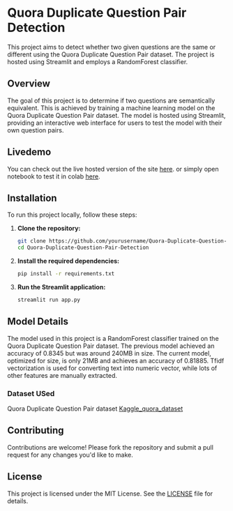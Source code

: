 # Quora Duplicate Question Pair Detection

This project aims to detect whether two given questions are the same or different using the Quora Duplicate Question Pair dataset. The project is hosted using Streamlit and employs a RandomForest classifier. 

## Overview
The goal of this project is to determine if two questions are semantically equivalent. This is achieved by training a machine learning model on the Quora Duplicate Question Pair dataset. The model is hosted using Streamlit, providing an interactive web interface for users to test the model with their own question pairs.

## Livedemo
You can check out the live hosted version of the site [here](https://sudarshanpoudel-duplicate-question-detection-app-i6yghp.streamlit.app/).
or simply open notebook to test it in colab [here](https://colab.research.google.com/github/SudarshanPoudel/Duplicate_question_detection/blob/main/notebook/notebook.ipynb).

## Installation
To run this project locally, follow these steps:

1. **Clone the repository:**
   ```bash
   git clone https://github.com/yourusername/Quora-Duplicate-Question-Pair-Detection.git
   cd Quora-Duplicate-Question-Pair-Detection
   ```

2. **Install the required dependencies:**
   ```bash
   pip install -r requirements.txt
   ```

3. **Run the Streamlit application:**
   ```bash
   streamlit run app.py
   ```

## Model Details
The model used in this project is a RandomForest classifier trained on the Quora Duplicate Question Pair dataset. The previous model achieved an accuracy of 0.8345 but was around 240MB in size. The current model, optimized for size, is only 21MB and achieves an accuracy of 0.81885.
Tfidf vectorization is used for converting text into numeric vector, while lots of other features are manually extracted.

### Dataset USed
Quora Duplicate Question Pair dataset
[Kaggle_quora_dataset](https://www.kaggle.com/c/quora-question-pairs)

## Contributing
Contributions are welcome! Please fork the repository and submit a pull request for any changes you'd like to make.

## License
This project is licensed under the MIT License. See the [LICENSE](LICENSE) file for details.
